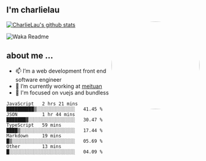 
<h2>I'm charlielau</h2>
<img align='right' style="border-radius:50%" src="https://avatars1.githubusercontent.com/u/44078251?s=460&u=6b4f1c257663e44063b0b6a21c9c94f45bcfdcc7&v=4" width="230">

[![CharlieLau's github stats](https://github-readme-stats.vercel.app/api?username=charlielau)](https://github.com/charlielau/github-readme-stats)


![Waka Readme](https://github.com/CharlieLau/charlielau/workflows/Waka%20Readme/badge.svg)

## about me ...
- 📫 I’m a web development front end software engineer
- 🔭 I’m currently working at  <a href="https://www.meituan.com">meituan</a>
- 🔭 I'm focused on vuejs and bundless

<!-- <p align="center">
  <a href="https://github.com/charlielau" class="rich-diff-level-one">
    <img src="https://github-readme-stats.vercel.app/api?username=charlielau&title_color=333&text_color=777" alt="CharlieLau" >
  </a>
</p> -->

<!--START_SECTION:waka-->
```text
JavaScript   2 hrs 21 mins   ██████████▒░░░░░░░░░░░░░░   41.45 % 
JSON         1 hr 44 mins    ███████▓░░░░░░░░░░░░░░░░░   30.47 % 
TypeScript   59 mins         ████▒░░░░░░░░░░░░░░░░░░░░   17.44 % 
Markdown     19 mins         █▒░░░░░░░░░░░░░░░░░░░░░░░   05.69 % 
Other        13 mins         █░░░░░░░░░░░░░░░░░░░░░░░░   04.09 % 
```
<!--END_SECTION:waka-->
